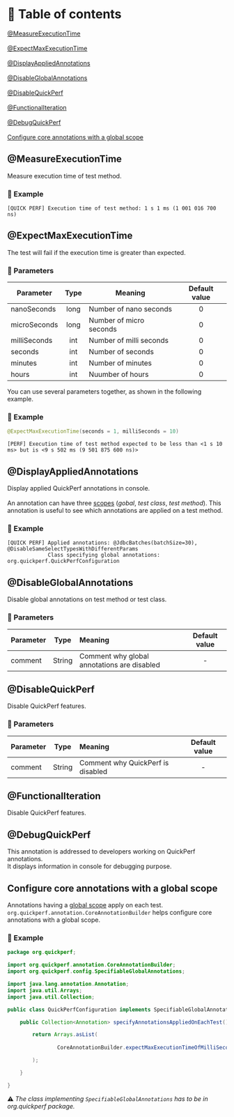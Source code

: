 # 🚩 Table of contents
[@MeasureExecutionTime](#MeasureExecutionTime) <br><br>
[@ExpectMaxExecutionTime](#ExpectMaxExecutionTime) <br><br>
[@DisplayAppliedAnnotations](#DisplayAppliedAnnotations) <br><br>
[@DisableGlobalAnnotations](#DisableGlobalAnnotations) <br><br>
[@DisableQuickPerf](#DisableQuickPerf) <br><br>
[@FunctionalIteration](#FunctionalIteration) <br><br>
[@DebugQuickPerf](#DebugQuickPerf) <br><br>
[Configure core annotations with a global scope](#Configure-core-annotations-with-a-global-scope)
## @MeasureExecutionTime
Measure execution time of test method.

### :mag_right: Example
```
[QUICK PERF] Execution time of test method: 1 s 1 ms (1 001 016 700 ns)
```

## @ExpectMaxExecutionTime

The test will fail if the execution time is greater than expected.

### :wrench: Parameters 
|Parameter     |Type    | Meaning                 | Default value |
| ------------ |:------:|-----------------------|:-------------:|
| nanoSeconds  | long   | Number of nano seconds  |  0            |
| microSeconds | long   | Number of micro seconds |  0            |
| milliSeconds | int    | Number of milli seconds |  0            |
| seconds      | int    | Number of seconds       |  0            |
| minutes      | int    | Number of minutes       |  0            |
| hours        | int    | Nuumber of hours        |  0            |


You can use several parameters together, as shown in the following example.

### :mag_right: Example
```java
@ExpectMaxExecutionTime(seconds = 1, milliSeconds = 10)
```     

```
[PERF] Execution time of test method expected to be less than <1 s 10 ms> but is <9 s 502 ms (9 501 875 600 ns)>
```  

## @DisplayAppliedAnnotations
Display applied QuickPerf annotations in console.<br><br>
An annotation can have three [scopes](https://github.com/quick-perf/doc/wiki/QuickPerf#Use-QuickPerf-annotations) (*gobal*, *test class*, *test method*). This annotation is useful to see which annotations are applied on a test method.

### :mag_right: Example
```
[QUICK PERF] Applied annotations: @JdbcBatches(batchSize=30), @DisableSameSelectTypesWithDifferentParams
             Class specifying global annotations: org.quickperf.QuickPerfConfiguration
```

## @DisableGlobalAnnotations
Disable global annotations on test method or test class.

### :wrench:  Parameters 
|Parameter|Type    | Meaning                                   | Default value  |
| --------|:------:|:----------------------------------------  |:--------------:|
| comment | String |Comment why global annotations are disabled|      -         |


## @DisableQuickPerf
Disable QuickPerf features.

### :wrench: Parameters 
|Parameter|Type    | Meaning                         | Default value  |
| --------|:------:|:--------------------------------|:--------------:|
| comment | String |Comment why QuickPerf is disabled|      -         |

## @FunctionalIteration
Disable QuickPerf features.

## @DebugQuickPerf
This annotation is addressed to developers working on QuickPerf annotations.<br>
It displays information in console for debugging purpose.

## Configure core annotations with a global scope
Annotations having a [global scope](https://github.com/quick-perf/doc/wiki/QuickPerf#annotation-scopes) apply on each test.  `org.quickperf.annotation.CoreAnnotationBuilder` helps configure core annotations with a global scope.

### :mag_right: Example

```java
package org.quickperf;

import org.quickperf.annotation.CoreAnnotationBuilder;
import org.quickperf.config.SpecifiableGlobalAnnotations;

import java.lang.annotation.Annotation;
import java.util.Arrays;
import java.util.Collection;

public class QuickPerfConfiguration implements SpecifiableGlobalAnnotations {

    public Collection<Annotation> specifyAnnotationsAppliedOnEachTest() {

        return Arrays.asList(
          
                CoreAnnotationBuilder.expectMaxExecutionTimeOfMilliSeconds(500)

        );

    }

}
```

⚠️ *The class implementing `SpecifiableGlobalAnnotations` has to be in org.quickperf package.*